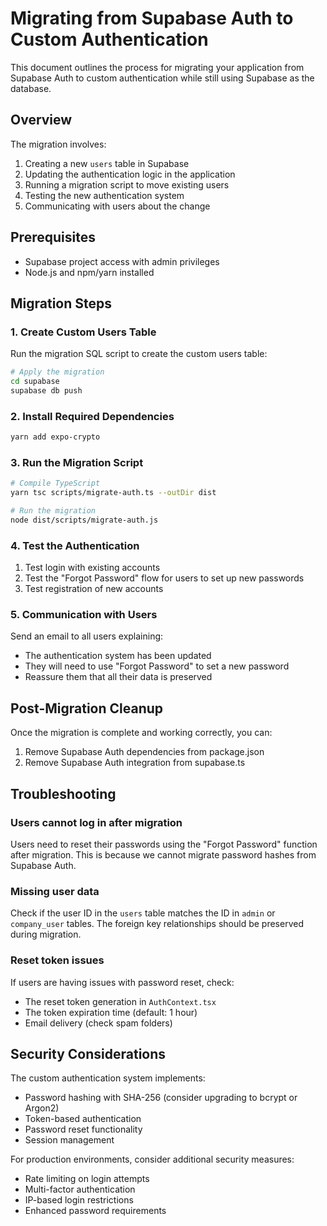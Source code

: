 # Migrating from Supabase Auth to Custom Authentication

This document outlines the process for migrating your application from Supabase Auth to custom authentication while still using Supabase as the database.

## Overview

The migration involves:

1. Creating a new `users` table in Supabase
2. Updating the authentication logic in the application
3. Running a migration script to move existing users
4. Testing the new authentication system
5. Communicating with users about the change

## Prerequisites

- Supabase project access with admin privileges
- Node.js and npm/yarn installed

## Migration Steps

### 1. Create Custom Users Table

Run the migration SQL script to create the custom users table:

```bash
# Apply the migration
cd supabase
supabase db push
```

### 2. Install Required Dependencies

```bash
yarn add expo-crypto
```

### 3. Run the Migration Script

```bash
# Compile TypeScript
yarn tsc scripts/migrate-auth.ts --outDir dist

# Run the migration
node dist/scripts/migrate-auth.js
```

### 4. Test the Authentication

1. Test login with existing accounts
2. Test the "Forgot Password" flow for users to set up new passwords
3. Test registration of new accounts

### 5. Communication with Users

Send an email to all users explaining:

- The authentication system has been updated
- They will need to use "Forgot Password" to set a new password
- Reassure them that all their data is preserved

## Post-Migration Cleanup

Once the migration is complete and working correctly, you can:

1. Remove Supabase Auth dependencies from package.json
2. Remove Supabase Auth integration from supabase.ts

## Troubleshooting

### Users cannot log in after migration

Users need to reset their passwords using the "Forgot Password" function after migration. This is because we cannot migrate password hashes from Supabase Auth.

### Missing user data

Check if the user ID in the `users` table matches the ID in `admin` or `company_user` tables. The foreign key relationships should be preserved during migration.

### Reset token issues

If users are having issues with password reset, check:

- The reset token generation in `AuthContext.tsx`
- The token expiration time (default: 1 hour)
- Email delivery (check spam folders)

## Security Considerations

The custom authentication system implements:

- Password hashing with SHA-256 (consider upgrading to bcrypt or Argon2)
- Token-based authentication
- Password reset functionality
- Session management

For production environments, consider additional security measures:

- Rate limiting on login attempts
- Multi-factor authentication
- IP-based login restrictions
- Enhanced password requirements
